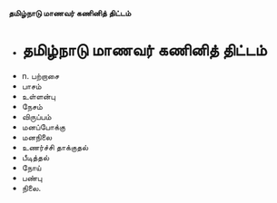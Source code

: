 **தமிழ்நாடு மாணவர் கணினித் திட்டம்**
- # தமிழ்நாடு மாணவர் கணினித் திட்டம்
- n. பற்றாசை
- பாசம்
- உள்ளன்பு
- நேசம்
- விருப்பம்
- மனப்போக்கு
- மனநிலை
- உணர்ச்சி  தாக்குதல்
- பீடித்தல்
- நோய்
- பண்பு
- நிலை.


